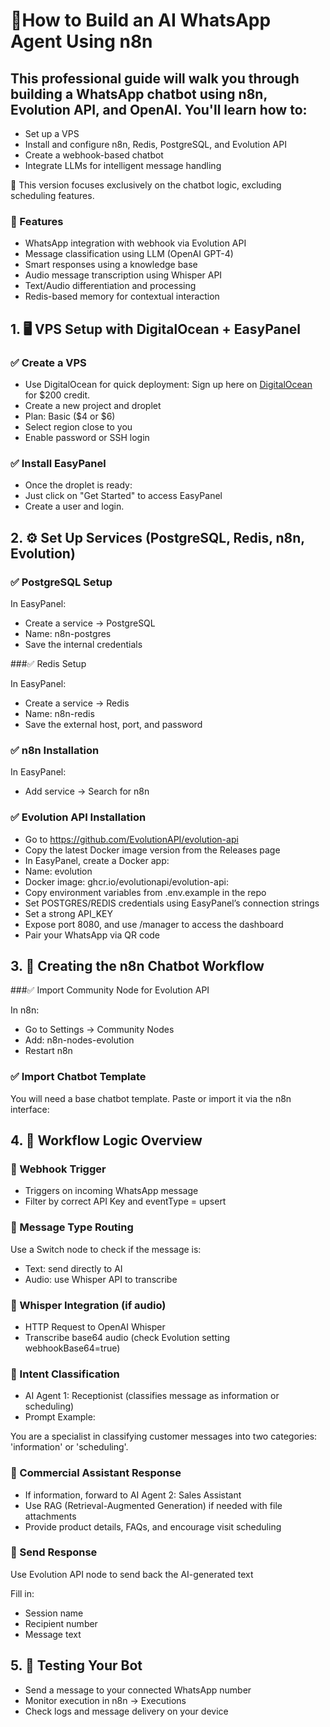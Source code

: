 # 🤖How to Build an AI WhatsApp Agent Using n8n

## This professional guide will walk you through building a WhatsApp chatbot using n8n, Evolution API, and OpenAI. You'll learn how to:

- Set up a VPS
- Install and configure n8n, Redis, PostgreSQL, and Evolution API
- Create a webhook-based chatbot
- Integrate LLMs for intelligent message handling

🔴 This version focuses exclusively on the chatbot logic, excluding scheduling features.

### 🚀 Features
- WhatsApp integration with webhook via Evolution API
- Message classification using LLM (OpenAI GPT-4)
- Smart responses using a knowledge base
- Audio message transcription using Whisper API
- Text/Audio differentiation and processing
- Redis-based memory for contextual interaction

## 1. 🖥️ VPS Setup with DigitalOcean + EasyPanel

### ✅ Create a VPS

- Use DigitalOcean for quick deployment:
Sign up here on [DigitalOcean](https://www.digitalocean.com/?refcode=66e3dacc4b8c&utm_campaign=Referral_Invite&utm_medium=Referral_Program&utm_source=badge) for $200 credit.
- Create a new project and droplet
- Plan: Basic ($4 or $6)
- Select region close to you
- Enable password or SSH login

### ✅ Install EasyPanel

- Once the droplet is ready:
- Just click on "Get Started" to access EasyPanel 
- Create a user and login.

## 2. ⚙️ Set Up Services (PostgreSQL, Redis, n8n, Evolution)

### ✅ PostgreSQL Setup

In EasyPanel:
- Create a service → PostgreSQL
- Name: n8n-postgres
- Save the internal credentials

###✅ Redis Setup

In EasyPanel:
- Create a service → Redis
- Name: n8n-redis
- Save the external host, port, and password

### ✅ n8n Installation

 In EasyPanel:
- Add service → Search for n8n

### ✅ Evolution API Installation

- Go to https://github.com/EvolutionAPI/evolution-api
- Copy the latest Docker image version from the Releases page
- In EasyPanel, create a Docker app:
- Name: evolution
- Docker image: ghcr.io/evolutionapi/evolution-api:<version>
- Copy environment variables from .env.example in the repo
- Set POSTGRES/REDIS credentials using EasyPanel’s connection strings
- Set a strong API_KEY
- Expose port 8080, and use /manager to access the dashboard
- Pair your WhatsApp via QR code

## 3. 📲 Creating the n8n Chatbot Workflow

###✅ Import Community Node for Evolution API

In n8n:
- Go to Settings → Community Nodes
- Add: n8n-nodes-evolution
- Restart n8n

### ✅ Import Chatbot Template

You will need a base chatbot template.
Paste or import it via the n8n interface:
<LINK DE DONWLOAD TEMPLATE>

## 4. 🧠 Workflow Logic Overview

### 🔹 Webhook Trigger

- Triggers on incoming WhatsApp message
- Filter by correct API Key and eventType = upsert

### 🔹 Message Type Routing

Use a Switch node to check if the message is:
- Text: send directly to AI
- Audio: use Whisper API to transcribe

### 🔹 Whisper Integration (if audio)

- HTTP Request to OpenAI Whisper
- Transcribe base64 audio (check Evolution setting webhookBase64=true)

### 🔹 Intent Classification

- AI Agent 1: Receptionist (classifies message as information or scheduling)
- Prompt Example:

You are a specialist in classifying customer messages into two categories: 'information' or 'scheduling'.

### 🔹 Commercial Assistant Response

- If information, forward to AI Agent 2: Sales Assistant
- Use RAG (Retrieval-Augmented Generation) if needed with file attachments
- Provide product details, FAQs, and encourage visit scheduling

### 🔹 Send Response

Use Evolution API node to send back the AI-generated text

Fill in:

- Session name
- Recipient number
- Message text

## 5. 🧪 Testing Your Bot

- Send a message to your connected WhatsApp number
- Monitor execution in n8n → Executions
- Check logs and message delivery on your device


